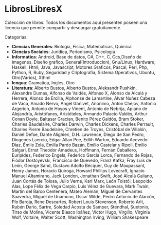 # LibrosLibresX

Colección de libros.
Todos los documentos aquí presenten poseen una licencia que permite compartir y descargar gratuitamente.

Categorias:
- **Ciencias Generales**: Biologia, Fisica, Matematicas, Quimica
- **Ciencias Sociales**: Juridica, Periodismo, Psicologia
- **Informatica**: Android, Base de datos, C#, C++, C, Ccs,Diseño de imagenes, Diseño grafico, General(Introduccion), Gnu/Linux, Hardware, Haskell, Html, Java, Javascript, Motores Graficos, Pascal, Perl, Php, Python, R, Ruby, Seguridad y Criptografia, Sistema Operativos, Ubuntu, Otro(Varios), Xthml
- **lengua**: Gramatica, Ingles, Otro
- **Literatura**: Alberto Bustos, Alberto Bustos, Aleksandr Pushkin, Alexandre Dumas, Alfonso de Valdés, Alfonso X, Alonso de Alcalá y Herrera, Alonso de Ercilla, Alphonse de Lamartine, Alvar Nuñez Cabeza de Vaca, Amado Nervo, Ángel Ganivet, Anónimo, Anton Chejov, Antonio Argerich, Antonio de Hoyos y Vinent, Antonio de Nebrija, Apiano de Alejandría, Aristófanes, Aristóteles, Armando Palacio Valdés, Arthur Conan Doyle, Baltasar Gracian, Benito Pérez Galdós, Bram Stoker, Charles Baudelaire, Charles Darwin, Charles Dickens, Charles Perrault, Charles Pierre Baudelaire, Chretien de Troyes, Cristóbal de Villalón, Daniel Defoe, Dante Alighieri, D.H. Lawrence, Diego de San Pedro, Diogenes Laercio, Edgar Allan Poe, Edtih Warton, Eduardo Acevedo Díaz, Émile Zola, Emilia Pardo Bazán, Emilio Castelar y Ripoll, Emilio Salgari, Ernst Theodor Amadeus, Hoffmann, Fernán Caballero, Euripides, Federico Engels, Federico Garcia Lorca, Fernando de Rojas, Fiódor Dostoyevski, Francisco de Quevedo, Franz Kafka, Fray Luis de León, George Sand, Gustavo Adolfo Bécquer, Guy de Maupassant, Henry James, Horacio Quiroga, Howard Phillips Lovecraft, Ignacio Manuel Altamirano, Jack London, Jonathan Swift, José Alcalá Galiano, Juan Cortés de Tolosa, Julio Verne, Karl Marx, León Tolstói, Leopoldo Alas, Lope Félix de Vega Carpio, Luis Vélez de Guevara, Mark Twain, Martín del Barco Centenera, Mateo Alemán, Miguel de Cervantes Saavedra, Miguel de Unamuno, Oscar Wilde, Pedro Antonio de Alarcón, Pío Baroja, Rene Descartes, Robert Louis Stevenson, Roberto Arlt, Rubén Darío, Sartre, Soledad Acosta de Samper, Stendhal, Suetonio, Tirso de Molina, Vicente Blasco Ibáñez, Victor Hugo, Virgilio, Virginia Wolf, Voltaire, Walter Scott, Washington Irving, William Shakespeare

